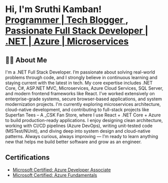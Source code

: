 <h1>Hi, I'm Sruthi Kamban! <br/><a href="https://github.com/skamban">Programmer | Tech Blogger </a>, <a href="https://www.linkedin.com/in/skamban/">Passionate Full Stack Developer | .NET | Azure | Microservices</a></h1>

<h2>👨‍💻 About Me</h2>
I'm a .NET Full Stack Developer. I’m passionate about solving real-world problems through code, and I strongly believe in continuous learning and staying current with the latest in tech.
My core expertise includes .NET Core, C#, ASP.NET MVC, Microservices, Azure Cloud Services, SQL Server, and modern frontend frameworks like React. I’ve worked extensively on enterprise-grade systems, secure browser-based applications, and system modernization projects.
 I'm currently exploring microservices architecture, cloud-native development, and contributing to full-stack projects like Superfan Tees – A _CSK Fan Store, where I use React + .NET Core + Azure to build production-ready applications.
 I enjoy designing clean architecture, working with CI/CD pipelines (Azure DevOps), writing unit-tested code (MSTest/NUnit), and diving deep into system design and cloud-native patterns.
  Always curious, always improving — I’m ready to learn anything new that helps me build better software and grow as an engineer.

  <h2>Certifications</h2>

- [Microsoft Certified: Azure Developer Associate](https://www.credly.com/badges/18de8859-e629-4a0e-a8c3-716df2fc121c/linked_in_profile)
- [Microsoft Certified: Azure Fundamentals](https://www.credly.com/badges/ce48a3da-9541-4252-ad4e-dec2ea63b966/linked_in_profile)

<!--<h2>Connect with me:</h2>

[<img align="left" alt="JoshMadakor | YouTube" width="22px" src="https://cdn.jsdelivr.net/npm/simple-icons@v3/icons/youtube.svg" />][youtube]
[<img align="left" alt="JoshMadakor | Twitter" width="22px" src="https://cdn.jsdelivr.net/npm/simple-icons@v3/icons/twitter.svg" />][twitter]
[<img align="left" alt="JoshMadakor | LinkedIn" width="22px" src="https://cdn.jsdelivr.net/npm/simple-icons@v3/icons/linkedin.svg" />][linkedin]
[<img align="left" alt="JoshMadakor | Instagram" width="22px" src="https://cdn.jsdelivr.net/npm/simple-icons@v3/icons/instagram.svg" />][instagram]

[twitter]: https://twitter.com/joshmadakor
[youtube]: https://www.youtube.com/c/joshmadakor
[instagram]: https://www.instagram.com/joshmadakor/
[linkedin]: https://linkedin.com/in/joshmadakor
-->

<!--
**joshmadakor1/joshmadakor1** is a ✨ _special_ ✨ repository because its `README.md` (this file) appears on your GitHub profile.

Here are some ideas to get you started:

- 🔭 I’m currently working on ...
- 🌱 I’m currently learning ...
- 👯 I’m looking to collaborate on ...
- 🤔 I’m looking for help with ...
- 💬 Ask me about ...
- 📫 How to reach me: ...
- 😄 Pronouns: ...
- ⚡ Fun fact: ...
-->

<!--
**skamban/skamban** is a ✨ _special_ ✨ repository because its `README.md` (this file) appears on your GitHub profile.

Here are some ideas to get you started:

- 🔭 I’m currently working on ...
- 🌱 I’m currently learning ...
- 👯 I’m looking to collaborate on ...
- 🤔 I’m looking for help with ...
- 💬 Ask me about ...
- 📫 How to reach me: ...
- 😄 Pronouns: ...
- ⚡ Fun fact: ...
-->
